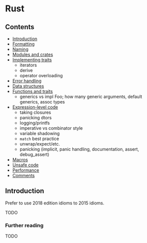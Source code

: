 # Rust

## Contents

* [Introduction](#Introduction)
* [Formatting](formatting.md)
* [Naming](naming.md)
* [Modules and crates](modules.md)
* [Implementing traits]()
  - iterators
  - derive
  - operator overloading
* [Error handling]()
* [Data structures]()
* [Functions and traits]()
  - generics vs impl Foo; how many generic arguments, default generics, assoc types
* [Expression-level code]()
  - taking closures
  - panicking dtors
  - logging/printfs
  - imperative vs combinator style
  - variable shadowing
  - `match` best practice
  - unwrap/expect/etc.
  - panicking (implicit, panic handling, documentation, assert, debug_assert)
* [Macros]()
* [Unsafe code]()
* [Performance]()
* [Comments]()


## Introduction

Prefer to use 2018 edition idioms to 2015 idioms.

TODO

### Further reading

TODO
